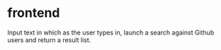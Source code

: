 # frontend
Input text in which as the user types in, launch a search against Github users and return a result list.
